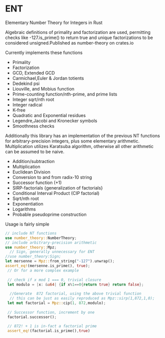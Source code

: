 # ENT

Elementary Number Theory for Integers in Rust

Algebraic definitions of primality and factorization are used, permitting checks like -127.is_prime() to return true and unique factorizations to be considered unsigned.Published as number-theory on crates.io

Currently implements these functions

- Primality
- Factorization
- GCD, Extended GCD
- Carmichael,Euler & Jordan totients 
- Dedekind psi
- Liouville, and Mobius function
- Prime-counting function/nth-prime, and prime lists
- Integer sqrt/nth root
- Integer radical
- K-free
- Quadratic and Exponential residues
- Legendre,Jacobi and Kronecker symbols
- Smoothness checks

 Additionally this library has an implementation of the previous NT functions for arbitrary-precision integers, plus some elementary arithmetic.
 Multiplication utilizes Karatsuba algorithm, otherwise all other arithmetic can be assumed to be naive. 
 
 - Addition/subtraction
 - Multiplication 
 - Euclidean Division 
 - Conversion to and from radix-10 string
 - Successor function (+1)
 - SIRP-factorials {generalization of factorials}
 - Conditional Interval Product (CIP factorial)
 - Sqrt/nth root
 - Exponentiation
 - Logarithms
 - Probable pseudoprime construction

Usage is fairly simple
 ```rust
 // include NT functions
 use number_theory::NumberTheory;
 // include arbitrary-precision arithmetic
 use number_theory::Mpz;
   // Sign, generally unnecessary for ENT
 //use number_theory:Sign; 
 let mersenne = Mpz::from_string("-127").unwrap(); 
 assert_eq!(mersenne.is_prime(), true);
  // Or for a more complex example
  
  // check if x mod 1 === 0, trivial closure
  let modulo = |x: &u64| {if x%1==0{return true} return false};
  
   //Generate  872 factorial, using the above trivial function
   // this can be just as easily reproduced as Mpz::sirp(1,872,1,0);
  let mut factorial = Mpz::cip(1, 872,modulo);
  
  // Successor function, increment by one
  factorial.successor();
  
  // 872! + 1 is in-fact a factorial prime
  assert_eq!(factorial.is_prime(),true)
 ```
